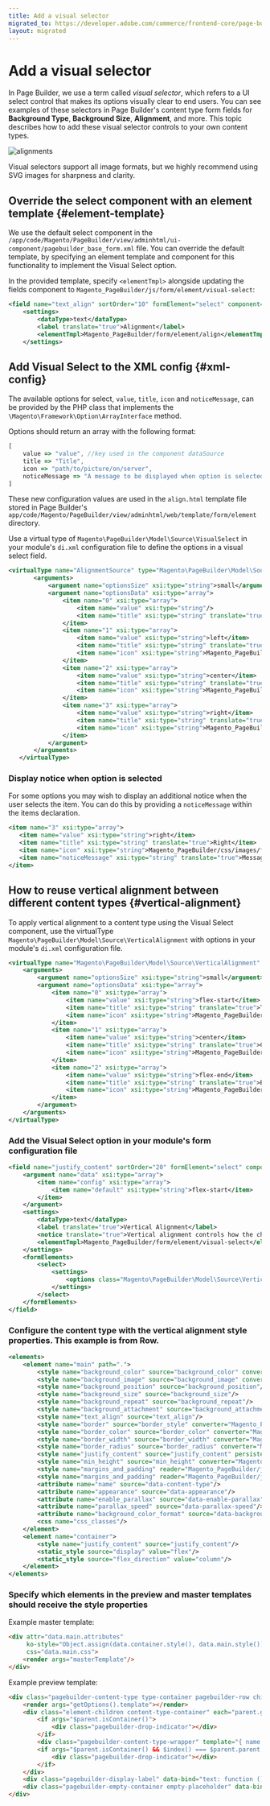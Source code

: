 ```yaml
---
title: Add a visual selector
migrated_to: https://developer.adobe.com/commerce/frontend-core/page-builder/content-types/customize/add-visual-selector
layout: migrated
---
```


# Add a visual selector

In Page Builder, we use a term called _visual selector_, which refers to a UI select control that makes its options visually clear to end users. You can see examples of these selectors in Page Builder's content type form fields for **Background Type**, **Background Size**, **Alignment**, and more. This topic describes how to add these visual selector controls to your own content types.

![alignments](../../images/advanced-alignment.png "Content alignment")

Visual selectors support all image formats, but we highly recommend using SVG images for sharpness and clarity.

## Override the select component with an element template {#element-template}

We use the default select component in the `/app/code/Magento/PageBuilder/view/adminhtml/ui-component/pagebuilder_base_form.xml` file. You can override the default template, by specifying an element template and component for this functionality to implement the Visual Select option.

In the provided template, specify `<elementTmpl>` alongside updating the fields component to `Magento_PageBuilder/js/form/element/visual-select`:

```xml
<field name="text_align" sortOrder="10" formElement="select" component="Magento_PageBuilder/js/form/element/visual-select">
    <settings>
        <dataType>text</dataType>
        <label translate="true">Alignment</label>
        <elementTmpl>Magento_PageBuilder/form/element/align</elementTmpl>
    </settings>
```

## Add Visual Select to the XML config {#xml-config}

The available options for select, `value`, `title`, `icon` and `noticeMessage`, can be provided by the PHP class that implements the `\Magento\Framework\Option\ArrayInterface` method.

Options should return an array with the following format:

```js
[
    value => "value", //key used in the component dataSource
    title => "Title",
    icon => "path/to/picture/on/server",
    noticeMessage => "A message to be displayed when option is selected"
]
```

These new configuration values are used in the `align.html` template file stored in Page Builder's `app/code/Magento/PageBuilder/view/adminhtml/web/template/form/element` directory.

Use a virtual type of `Magento\PageBuilder\Model\Source\VisualSelect` in your module's `di.xml` configuration file to define the options in a visual select field.

```xml
<virtualType name="AlignmentSource" type="Magento\PageBuilder\Model\Source\VisualSelect">
       <arguments>
           <argument name="optionsSize" xsi:type="string">small</argument>
           <argument name="optionsData" xsi:type="array">
               <item name="0" xsi:type="array">
                   <item name="value" xsi:type="string"/>
                   <item name="title" xsi:type="string" translate="true">Default</item>
               </item>
               <item name="1" xsi:type="array">
                   <item name="value" xsi:type="string">left</item>
                   <item name="title" xsi:type="string" translate="true">Left</item>
                   <item name="icon" xsi:type="string">Magento_PageBuilder/css/images/form/element/visual-select/alignment/left.svg</item>
               </item>
               <item name="2" xsi:type="array">
                   <item name="value" xsi:type="string">center</item>
                   <item name="title" xsi:type="string" translate="true">Center</item>
                   <item name="icon" xsi:type="string">Magento_PageBuilder/css/images/form/element/visual-select/alignment/center.svg</item>
               </item>
               <item name="3" xsi:type="array">
                   <item name="value" xsi:type="string">right</item>
                   <item name="title" xsi:type="string" translate="true">Right</item>
                   <item name="icon" xsi:type="string">Magento_PageBuilder/css/images/form/element/visual-select/alignment/right.svg</item>
               </item>
           </argument>
       </arguments>
   </virtualType>
```

### Display notice when option is selected

For some options you may wish to display an additional notice when the user selects the item. You can do this by providing a `noticeMessage` within the items declaration.

```xml
<item name="3" xsi:type="array">
   <item name="value" xsi:type="string">right</item>
   <item name="title" xsi:type="string" translate="true">Right</item>
   <item name="icon" xsi:type="string">Magento_PageBuilder/css/images/form/element/visual-select/alignment/right.svg</item>
   <item name="noticeMessage" xsi:type="string" translate="true">Message to be displayed below field when selected.</item>
</item>
```

## How to reuse vertical alignment between different content types {#vertical-alignment}

To apply vertical alignment to a content type using the Visual Select component, use the virtualType `Magento\PageBuilder\Model\Source\VerticalAlignment` with options in your module's `di.xml` configuration file.

```xml
<virtualType name="Magento\PageBuilder\Model\Source\VerticalAlignment" type="Magento\PageBuilder\Model\Source\VisualSelect">
    <arguments>
        <argument name="optionsSize" xsi:type="string">small</argument>
        <argument name="optionsData" xsi:type="array">
            <item name="0" xsi:type="array">
                <item name="value" xsi:type="string">flex-start</item>
                <item name="title" xsi:type="string" translate="true">Top</item>
                <item name="icon" xsi:type="string">Magento_PageBuilder/css/images/form/element/visual-select/vertical-align/top.svg</item>
            </item>
            <item name="1" xsi:type="array">
                <item name="value" xsi:type="string">center</item>
                <item name="title" xsi:type="string" translate="true">Center</item>
                <item name="icon" xsi:type="string">Magento_PageBuilder/css/images/form/element/visual-select/vertical-align/center.svg</item>
            </item>
            <item name="2" xsi:type="array">
                <item name="value" xsi:type="string">flex-end</item>
                <item name="title" xsi:type="string" translate="true">Bottom</item>
                <item name="icon" xsi:type="string">Magento_PageBuilder/css/images/form/element/visual-select/vertical-align/bottom.svg</item>
            </item>
        </argument>
    </arguments>
</virtualType>
```

### Add the Visual Select option in your module's form configuration file

```xml
<field name="justify_content" sortOrder="20" formElement="select" component="Magento_PageBuilder/js/form/element/visual-select">
    <argument name="data" xsi:type="array">
        <item name="config" xsi:type="array">
            <item name="default" xsi:type="string">flex-start</item>
        </item>
    </argument>
    <settings>
        <dataType>text</dataType>
        <label translate="true">Vertical Alignment</label>
        <notice translate="true">Vertical alignment controls how the child blocks of this container will be positioned. Set minimum height in order to use vertical alignment.</notice>
        <elementTmpl>Magento_PageBuilder/form/element/visual-select</elementTmpl>
    </settings>
    <formElements>
        <select>
            <settings>
                <options class="Magento\PageBuilder\Model\Source\VerticalAlignment"/>
            </settings>
        </select>
    </formElements>
</field>
```

### Configure the content type with the vertical alignment style properties. This example is from Row.

```xml
<elements>
    <element name="main" path=".">
        <style name="background_color" source="background_color" converter="Magento_PageBuilder/js/converter/style/color"/>
        <style name="background_image" source="background_image" converter="Magento_PageBuilder/js/converter/style/background-image" preview_converter="Magento_PageBuilder/js/converter/style/preview/background-image"/>
        <style name="background_position" source="background_position"/>
        <style name="background_size" source="background_size"/>
        <style name="background_repeat" source="background_repeat"/>
        <style name="background_attachment" source="background_attachment"/>
        <style name="text_align" source="text_align"/>
        <style name="border" source="border_style" converter="Magento_PageBuilder/js/converter/style/border-style"/>
        <style name="border_color" source="border_color" converter="Magento_PageBuilder/js/converter/style/color"/>
        <style name="border_width" source="border_width" converter="Magento_PageBuilder/js/converter/style/remove-px"/>
        <style name="border_radius" source="border_radius" converter="Magento_PageBuilder/js/converter/style/remove-px"/>
        <style name="justify_content" source="justify_content" persistence_mode="read"/>
        <style name="min_height" source="min_height" converter="Magento_PageBuilder/js/converter/style/remove-px"/>
        <style name="margins_and_padding" reader="Magento_PageBuilder/js/property/margins" converter="Magento_PageBuilder/js/converter/style/margins" preview_converter="Magento_PageBuilder/js/content-type/row/converter/style/margins"/>
        <style name="margins_and_padding" reader="Magento_PageBuilder/js/property/paddings" converter="Magento_PageBuilder/js/converter/style/paddings" preview_converter="Magento_PageBuilder/js/content-type/row/converter/style/paddings"/>
        <attribute name="name" source="data-content-type"/>
        <attribute name="appearance" source="data-appearance"/>
        <attribute name="enable_parallax" source="data-enable-parallax"/>
        <attribute name="parallax_speed" source="data-parallax-speed"/>
        <attribute name="background_color_format" source="data-background-color-format" persistence_mode="write"/>
        <css name="css_classes"/>
    </element>
    <element name="container">
        <style name="justify_content" source="justify_content"/>
        <static_style source="display" value="flex"/>
        <static_style source="flex_direction" value="column"/>
    </element>
</elements>
```

### Specify which elements in the preview and master templates should receive the style properties

Example master template:

```html
<div attr="data.main.attributes"
     ko-style="Object.assign(data.container.style(), data.main.style())"
     css="data.main.css">
    <render args="masterTemplate"/>
</div>
```

Example preview template:

<!-- {% raw %} -->
```html
<div class="pagebuilder-content-type type-container pagebuilder-row children-min-height" data-bind="attr: data.main.attributes, style: data.main.style, css: Object.assign(data.main.css(), {'empty-container': parent.children().length == 0, 'jarallax': data.main.attributes()['data-enable-parallax'] == 1}), event: {mouseover: onMouseOver, mouseout: onMouseOut }, mouseoverBubble: false, afterRender: function (element) { setTimeout(function () { initParallax.call($data, element); }, 0) }">
    <render args="getOptions().template"></render>
    <div class="element-children content-type-container" each="parent.getChildren()" ko-style="data.container.style" css="getChildrenCss()" attr="{id: parent.id + '-children'}" data-bind="sortable: getSortableOptions()" afterRender="function (element) { if (typeof afterChildrenRender === 'function') { afterChildrenRender(element); } }">
        <if args="$parent.isContainer()">
            <div class="pagebuilder-drop-indicator"></div>
        </if>
        <div class="pagebuilder-content-type-wrapper" template="{ name: preview.template, data: preview, afterRender: function () { preview.dispatchAfterRenderEvent.apply(preview, arguments); } }" attr="{ id: id }"></div>
        <if args="$parent.isContainer() && $index() === $parent.parent.getChildren()().length - 1">
            <div class="pagebuilder-drop-indicator"></div>
        </if>
    </div>
    <div class="pagebuilder-display-label" data-bind="text: function () { return displayLabel().toUpperCase(); }()"></div>
    <div class="pagebuilder-empty-container empty-placeholder" data-bind="css: {visible: parent.children().length == 0}, i18n: 'Drag content types or columns here'"></div>
</div>
```
<!-- {% endraw %} -->
